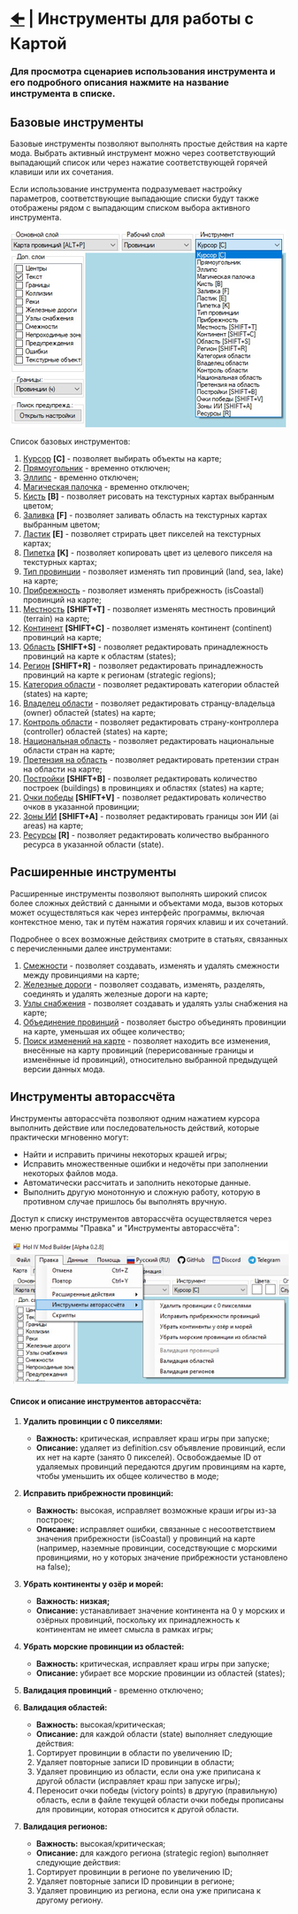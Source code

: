 # [🠈](../lang=ru.md) | Инструменты для работы с Картой

### Для просмотра сценариев использования инструмента и его подробного описания нажмите на название инструмента в списке.

## Базовые инструменты

Базовые инструменты позволяют выполнять простые действия на карте мода. Выбрать активный инструмент можно через соответствующий выпадающий список или через нажатие соответствующей горячей клавиши или их сочетания. 

Если использование инструмента подразумевает настройку параметров, соответствующие выпадающие списки будут также отображены рядом с выпадающим списком выбора активного инструмента.

![alt text](_images/common_tools_lang=ru.jpg)

Список базовых инструментов:

1. [Курсор](common/cursor/lang=ru.md) **[C]** - позволяет выбирать объекты на карте;
2. [Прямоугольник](common/rectangle/lang=ru.md) - временно отключен;
3. [Эллипс](common/ellipse/lang=ru.md) - временно отключен;
4. [Магическая палочка](common/magic_wand/lang=ru.md) - временно отключен;
5. [Кисть](common/brush/lang=ru.md) **[B]** - позволяет рисовать на текстурных картах выбранным цветом;
6. [Заливка](common/fill/lang=ru.md) **[F]** - позволяет заливать область на текстурных картах выбранным цветом;
7. [Ластик](common/eraser/lang=ru.md) **[E]** - позволяет стрирать цвет пикселей на текстурных картах;
8. [Пипетка](common/pipette/lang=ru.md) **[K]** - позволяет копировать цвет из целевого пикселя на текстурных картах;
9. [Тип провинции](common/province_type/lang=ru.md) - позволяет изменять тип провинций (land, sea, lake) на карте;
10. [Прибрежность](common/province_coastal/lang=ru.md) - позволяет изменять прибрежность (isCoastal) провинций на карте;
11. [Местность](common/terrain/lang=ru.md) **[SHIFT+T]** - позволяет изменять местность провинций (terrain) на карте;
12. [Континент](common/province_continent/lang=ru.md) **[SHIFT+C]** - позволяет изменять континент (continent) провинций на карте;
13. [Область](common/province_state/lang=ru.md) **[SHIFT+S]** - позволяет редактировать принадлежность провинций на карте к областям (states);
14. [Регион](common/province_region/lang=ru.md) **[SHIFT+R]** - позволяет редактировать принадлежность провинций на карте к регионам (strategic regions);
15. [Категория области](common/state_category/lang=ru.md) - позволяет редактировать категории областей (states) на карте;
16. [Владелец области](common/state_owner/lang=ru.md) - позволяет редактировать странцу-владельца (owner) областей (states) на карте;
17. [Контроль области](common/state_controller/lang=ru.md) - позволяет редактировать страну-контроллера (controller) областей (states) на карте;
18. [Национальная область](common/state_core_of/lang=ru.md) - позволяет редактировать национальные области стран на карте;
19. [Претензия на область](common/state_claim_by/lang=ru.md) - позволяет редактировать претензии стран на области на карте;
20. [Постройки](common/buildings/lang=ru.md) **[SHIFT+B]** - позволяет редактировать количество построек (buildings) в провинциях и областях (states) на карте;
21. [Очки победы](common/victory_points/lang=ru.md) **[SHIFT+V]** - позволяет редактировать количество очков в указанной провинции;
22. [Зоны ИИ](common/ai_area/lang=ru.md) **[SHIFT+A]** - позволяет редактировать границы зон ИИ (ai areas) на карте;
23. [Ресурсы](common/resources/lang=ru.md) **[R]** - позволяет редактировать количество выбранного ресурса в указанной области (state).


## Расширенные инструменты

Расширенные инструменты позволяют выполнять широкий список более сложных действий с данными и объектами мода, вызов которых может осуществляться как через интерфейс программы, включая контекстное меню, так и путём нажатия горячих клавиш и их сочетаний. 

Подробнее о всех возможные действиях смотрите в статьях, связанных с перечисленными далее инструментами:

1. [Смежности](advanced/adjacencies/lang=ru.md) - позволяет создавать, изменять и удалять смежности между провинциями на карте;
2. [Железные дороги](advanced/railways/lang=ru.md) - позволяет создавать, изменять, разделять, соединять и удалять железные дороги на карте;
3. [Узлы снабжения](advanced/supply_hubs/lang=ru.md) - позволяет создавать и удалять узлы снабжения на карте;
4. [Объединение провинций](advanced/merge_provinces/lang=ru.md) - позволяет быстро объединять провинции на карте, уменьшая их общее количество;
5. [Поиск изменений на карте](advanced/find_map_changes/lang=ru.md) - позволяет находить все изменения, внесённые на карту провинций (перерисованные границы и изменённые id провинций), относительно выбранной предыдущей версии данных мода.

## Инструменты авторассчёта

Инструменты авторассчёта позволяют одним нажатием курсора выполнить действие или последовательность действий, которые практически мгновенно могут:
- Найти и исправить причины некоторых крашей игры;
- Исправить множественные ошибки и недочёты при заполнении некоторых файлов мода.
- Автоматически рассчитать и заполнить некоторые данные.
- Выполнить другую монотонную и сложную работу, которую в противном случае пришлось бы выполнять вручную.

Доступ к списку инструментов авторассчёта осуществляется через меню программы "Правка" и "Инструменты авторассчёта":

![alt text](_images/autotools_lang=ru.jpg)

#### Список и описание инструментов авторассчёта:

1. **Удалить провинции с 0 пикселями:**
   
   - **Важность:** критическая, исправляет краш игры при запуске;   
   - **Описание:** удаляет из definition.csv объявление провинций, если их нет на карте (занято 0 пикселей). Освобождаемые ID от удаляемых провинций передаются другим провинциям на карте, чтобы уменьшить их общее количество в моде;

2. **Исправить прибрежности провинций:**
   
   - **Важность:** высокая, исправляет возможные краши игры из-за построек;
   - **Описание:** исправляет ошибки, связанные с несоответствием значения прибрежности (isCoastal) у провинций на карте (например, наземные провинции, соседствующие с морскими провинциями, но у которых значение прибрежности установлено на false);

3. **Убрать континенты у озёр и морей:**
   
   - **Важность: низкая;**
   - **Описание:** устанавливает значение континента на 0 у морских и озёрных провинций, поскольку их принадлежность к континентам не имеет смысла в рамках игры;

4. **Убрать морские провинции из областей:**
   
   - **Важность:** критическая, исправляет краш игры при запуске;
   - **Описание:** убирает все морские провинции из областей (states);
  
5. **Валидация провинций** - временно отключено;
6. **Валидация областей:**
   
   - **Важность:** высокая/критическая;
   - **Описание:** для каждой области (state) выполняет следующие действия:
   1. Сортирует провинции в области по увеличению ID;
   2. Удаляет повторные записи ID провинции в области;
   3. Удаляет провинцию из области, если она уже приписана к другой области (исправляет краш при запуске игры);
   4. Переносит очки победы (victory points) в другую (правильную) область, если в файле текущей области очки победы прописаны для провинции, которая относится к другой области. 
   
7. **Валидация регионов:**
   - **Важность:** высокая/критическая;
   - **Описание:** для каждого региона (strategic region) выполняет следующие действия:
   1. Сортирует провинции в регионе по увеличению ID;
   2. Удаляет повторные записи ID провинции в регионе;
   3. Удаляет провинцию из региона, если она уже приписана к другому региону.
